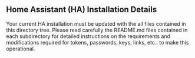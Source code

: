 ## Home Assistant (HA) Installation Details
Your current HA installation must be updated with the all files contained in this directory tree.
Please read carefully the README.md files contained in each subdirectory for detailed instructions on the requirements and modifications required for tokens, passwords, keys, links, etc.. to make this operational.
